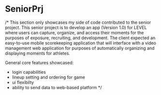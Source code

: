 # SeniorPrj
/*
This section only showcases my side of code contributed to the senior project.
This senior project is to develop an app (Version 1.0) for LEVEL where users can capture, organize, and access their moments for the purposes of exposure, recruiting, and development.
The client expected an easy-to-use mobile scorekeeping application that will interface with a video management web application for purposes of automatically organizing and displaying moments for athletes.

General core features showcased:
- login capabilities
- lineup setting and ordering for game
- ui flexibilty
- ability to send data to web-based platform
*/
